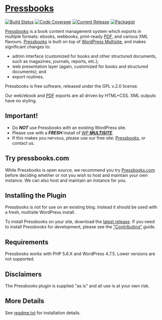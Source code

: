 # [Pressbooks](https://pressbooks.org/)

[![Build Status](https://travis-ci.org/pressbooks/pressbooks.svg?branch=dev)](https://travis-ci.org/pressbooks/pressbooks) [![Code Coverage](https://codecov.io/gh/pressbooks/pressbooks/branch/dev/graph/badge.svg)](https://codecov.io/gh/pressbooks/pressbooks) [![Current Release](https://img.shields.io/github/release/pressbooks/pressbooks.svg)](https://github.com/pressbooks/pressbooks/releases/latest/) [![Packagist](https://img.shields.io/packagist/v/pressbooks/pressbooks.svg)](https://packagist.org/packages/pressbooks/pressbooks)

[Pressbooks](http://pressbooks.com) is a book content management system which exports in multiple formats: ebooks, webbooks, print-ready [PDF][], and various XML flavours. [Pressbooks](http://pressbooks.com) is built on top of [WordPress Multisite](http://codex.wordpress.org/Glossary#Multisite), and makes significant changes to:
  * admin interface (customized for books and other structured documents, such as magazines, journals, reports, etc.);
  * web presentation layer (again, customized for books and structured documents); and
  * export routines.

Pressbooks is free software, released under the GPL v.2.0 license.

Our web/ebook and [PDF][] exports are all driven by HTML+CSS. XML outputs have no styling.

  [PDF]: http://pressbooks.com/prince        "Note: we use the non-free software Prince XML for PDF export."


Important!
----------

 * Do ___NOT___ use Pressbooks with an existing WordPress site.
 * Please use with a ___FRESH___ install of [WP ___MULTISITE___](http://codex.wordpress.org/Glossary#Multisite).
 * If this makes you nervous, please use our free site: [Pressbooks](http://pressbooks.com), or contact us.


Try pressbooks.com
------------------

While Pressbooks is open source, we recommend you try [Pressbooks.com](http://pressbooks.com) before deciding whether or not you wish to host and maintain your own instance. We can also host and maintain an instance for you.

Installing the Plugin
---------------------

Pressbooks is not for use on an existing blog. Instead it should be used with a fresh, multisite WordPress install.

To install Pressbooks on your site, download the [latest release](https://github.com/pressbooks/pressbooks/releases/latest). If you need to install Pressbooks for development, please see the ["Contributing"](.github/CONTRIBUTING.md) guide.

Requirements
------------

Pressbooks works with PHP 5.6.X and WordPress 4.7.5. Lower versions are not supported.

Disclaimers
-----------

The Pressbooks plugin is supplied "as is" and all use is at your own risk.

More Details
------------

See [readme.txt](https://github.com/pressbooks/pressbooks/blob/dev/readme.txt) for installation details.
